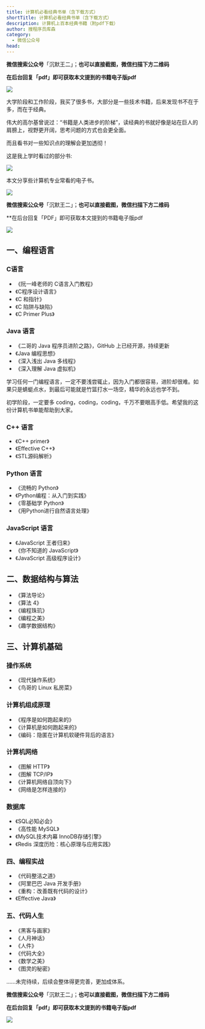 ```yaml
---
title: 计算机必看经典书单（含下载方式）
shortTitle: 计算机必看经典书单（含下载方式）
description: 计算机上百本经典书籍（附pdf下载）
author: 搜程序员库森
category:
  - 微信公众号
head:
---
```


**微信搜索公众号**「沉默王二」；**也可以直接截图，微信扫描下方二维码**

**在后台回复「pdf」即可获取本文提到的书籍电子版pdf**

![](https://cdn.tobebetterjavaer.com/tobebetterjavaer/images/gongzhonghao-old.jpg)

大学阶段和工作阶段，我买了很多书，大部分是一些技术书籍，后来发现书不在于多，而在于经典。

伟大的高尔基曾说过：“书籍是人类进步的阶梯”，读经典的书就好像是站在巨人的肩膀上，视野更开阔，思考问题的方式也会更全面。

而且看书对一些知识点的理解会更加透彻！

这是我上学时看过的部分书:

![](https://cdn.tobebetterjavaer.com/tobebetterjavaer/images/download/java-1.jpg)

本文分享些计算机专业常看的电子书。


![](https://cdn.tobebetterjavaer.com/tobebetterjavaer/images/nice-article/weixin-jisjbkjdsdhxzfs-04b2d10c-9435-4d76-92e9-19f60127c5e4.png)


**微信搜索公众号**「沉默王二」；**也可以直接截图，微信扫描下方二维码**

**在后台回复「PDF」即可获取本文提到的书籍电子版pdf

![](https://cdn.tobebetterjavaer.com/tobebetterjavaer/images/download/java-1.jpg)


## 一、编程语言
### C语言
- 《阮一峰老师的 C语言入门教程》
- 《C程序设计语言》
- 《C 和指针》
- 《C 陷阱与缺陷》
- 《C Primer Plus》
### Java 语言
- 《二哥的 Java 程序员进阶之路》，GitHub 上已经开源，持续更新
- 《Java 编程思想》
- 《深入浅出 Java 多线程》
- 《深入理解 Java 虚拟机》

学习任何一门编程语言，一定不要浅尝辄止，因为入门都很容易，进阶却很难。如果只是蜻蜓点水，到最后可能就是竹篮打水一场空，精华的永远也学不到。

初学阶段，一定要多 coding，coding，coding，千万不要眼高手低。希望我的这份计算机书单能帮助到大家。

### C++ 语言
- 《C++ primer》
- 《Effective C++》
- 《STL源码解析》
### Python 语言
- 《流畅的 Python》
- 《Python编程：从入门到实践》
- 《零基础学 Python》
- 《用Python进行自然语言处理》
### JavaScript 语言
- 《JavaScript 王者归来》
- 《你不知道的 JavaScript》
- 《JavaScript 高级程序设计》
## 二、数据结构与算法
- 《算法导论》
- 《算法 4》
- 《编程珠玑》
- 《编程之美》
- 《趣学数据结构》
## 三、计算机基础
### 操作系统
- 《现代操作系统》
- 《鸟哥的 Linux 私房菜》
### 计算机组成原理
- 《程序是如何跑起来的》
- 《计算机是如何跑起来的》
- 《编码：隐匿在计算机软硬件背后的语言》
### 计算机网络
- 《图解 HTTP》
- 《图解 TCP/IP》
- 《计算机网络自顶向下》
- 《网络是怎样连接的》
### 数据库
- 《SQL必知必会》
- 《高性能 MySQL》
- 《MySQL技术内幕 InnoDB存储引擎》
- 《Redis 深度历险：核心原理与应用实践》
### 四、编程实战
- 《代码整洁之道》
- 《阿里巴巴 Java 开发手册》
- 《重构：改善既有代码的设计》
- 《Effective Java》
### 五、代码人生
- 《黑客与画家》
- 《人月神话》
- 《人件》
- 《代码大全》
- 《数学之美》
- 《图灵的秘密》


......未完待续，后续会整体得更完善，更加成体系。

**微信搜索公众号**「沉默王二」；**也可以直接截图，微信扫描下方二维码**

**在后台回复「pdf」即可获取本文提到的书籍电子版pdf**

![](https://cdn.tobebetterjavaer.com/tobebetterjavaer/images/gongzhonghao-old.jpg)


